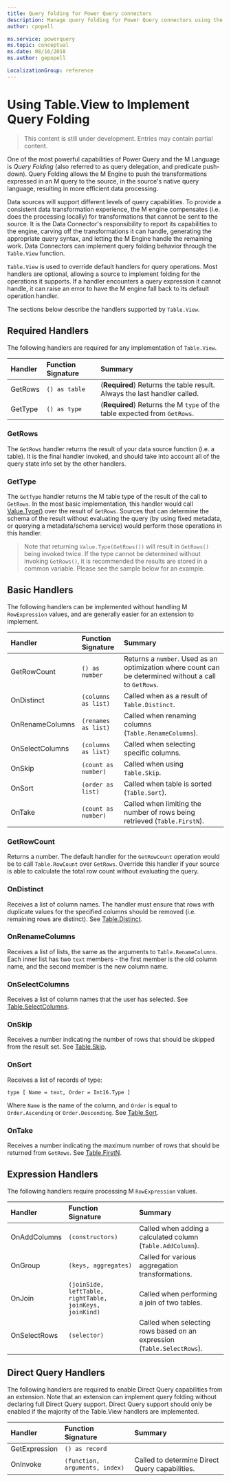 ```yaml
---
title: Query folding for Power Query connectors
description: Manage query folding for Power Query connectors using the Table.View function
author: cpopell

ms.service: powerquery
ms.topic: conceptual
ms.date: 08/16/2018
ms.author: gepopell

LocalizationGroup: reference
---
```


# Using Table.View to Implement Query Folding

> This content is still under development. Entries may contain partial content.

One of the most powerful capabilities of Power Query and the M Language is *Query Folding* (also referred to as query delegation, and predicate push-down). Query Folding allows the M Engine to push the transformations expressed in an M query to the source, in the source's native query language, resulting in more efficient data processing.

Data sources will support different levels of query capabilities. To provide a consistent data transformation experience, the M engine  compensates (i.e. does the processing locally) for transformations that cannot be sent to the source. It is the Data Connector's responsibility to report its capabilities to the engine, carving off the transformations it can handle, generating the appropriate query syntax, and letting the M Engine handle the remaining work. Data Connectors can implement query folding behavior through the `Table.View` function.

`Table.View` is used to override default handlers for query operations. Most handlers are optional, allowing a source to implement folding for the operations it supports. If a handler encounters a query expression it cannot handle, it can raise an error to have the M engine fall back to its default operation handler.

The sections below describe the handlers supported by `Table.View`.

## Required Handlers

The following handlers are required for any implementation of `Table.View`.

| Handler       | Function Signature                                    | Summary                                                                 |
|:--------------|:------------------------------------------------------|:------------------------------------------------------------------------|
|GetRows        |`() as table`                                          |(**Required**) Returns the table result. Always the last handler called.|
|GetType        |`() as type`                                           |(**Required**) Returns the M `type` of the table expected from `GetRows`.|

### GetRows

The `GetRows` handler returns the result of your data source function (i.e. a table). It is the final handler invoked, and should take into account all of the query state info set by the other handlers.

### GetType

The `GetType` handler returns the M table type of the result of the call to `GetRows`. In the most basic implementation, this handler would call [Value.Type()](https://msdn.microsoft.com/query-bi/m/value-type) over the result of `GetRows`.
Sources that can determine the schema of the result without evaluating the query (by using fixed metadata, or querying a metadata/schema service) would perform those operations in this handler.

> Note that returning `Value.Type(GetRows())` will result in `GetRows()` being invoked twice. If the type cannot be determined without invoking `GetRows()`, it is recommended the results are stored in a common variable. Please see the sample below for an example.

<!--(TODO - sample)-->

## Basic Handlers

The following handlers can be implemented without handling M `RowExpression` values, and are generally easier for an extension to implement.

| Handler       | Function Signature                                    | Summary                                                                 |
|:--------------|:------------------------------------------------------|:------------------------------------------------------------------------|
|GetRowCount    |`() as number`                                         |Returns a `number`. Used as an optimization where count can be determined without a call to `GetRows`.| 
|OnDistinct     |`(columns as list)`                                    |Called when as a result of `Table.Distinct`. |
|OnRenameColumns|`(renames as list)`                                    |Called when renaming columns (`Table.RenameColumns`).|
|OnSelectColumns|`(columns as list)`                                    |Called when selecting specific columns. |
|OnSkip         |`(count as number)`                                    |Called when using `Table.Skip`.|
|OnSort         |`(order as list)`                                      |Called when table is sorted (`Table.Sort`).|
|OnTake         |`(count as number)`                                    |Called when limiting the number of rows being retrieved (`Table.FirstN`).|

### GetRowCount

Returns a number. The default handler for the `GetRowCount` operation would be to call `Table.RowCount` over `GetRows`. Override this handler if your source is able to calculate the total row count without evaluating the query. 

### OnDistinct

Receives a list of column names. The handler must ensure that rows with duplicate values for the specified columns should be removed (i.e. remaining rows are distinct). See [Table.Distinct](https://msdn.microsoft.com/en-us/query-bi/m/table-distinct).

### OnRenameColumns

Receives a list of lists, the same as the arguments to `Table.RenameColumns`. Each inner list has two `text` members - the first member is the old column name, and the second member is the new column name.

### OnSelectColumns

Receives a list of column names that the user has selected. See [Table.SelectColumns](https://msdn.microsoft.com/en-us/query-bi/m/table-selectcolumns).

### OnSkip

Receives a number indicating the number of rows that should be skipped from the result set. See [Table.Skip](https://msdn.microsoft.com/en-us/query-bi/m/table-skip).

### OnSort

Receives a list of records of type:

```
type [ Name = text, Order = Int16.Type ]
```
Where `Name` is the name of the column, and `Order` is equal to `Order.Ascending` or `Order.Descending`. See [Table.Sort](https://msdn.microsoft.com/en-us/query-bi/m/table-sort).

### OnTake

Receives a number indicating the maximum number of rows that should be returned from `GetRows`. See [Table.FirstN](https://msdn.microsoft.com/en-us/query-bi/m/table-firstn).

## Expression Handlers

The following handlers require processing M `RowExpression` values.

| Handler       | Function Signature                                    | Summary                                                                 |
|:--------------|:------------------------------------------------------|:------------------------------------------------------------------------|
|OnAddColumns   |`(constructors)`                                       |Called when adding a calculated column (`Table.AddColumn`).|
|OnGroup        |`(keys, aggregates)`                                   |Called for various aggregation transformations. |
|OnJoin         |`(joinSide, leftTable, rightTable, joinKeys, joinKind)`|Called when performing a join of two tables. |
|OnSelectRows   |`(selector)`                                           |Called when selecting rows based on an expression (`Table.SelectRows`). |
<!--
### OnAddColumns

### OnGroup

### OnJoin

### OnSelectRows
-->
## Direct Query Handlers

The following handlers are required to enable Direct Query capabilities from an extension. Note that an extension can implement query folding without declaring full Direct Query support. Direct Query support should only be enabled if the majority of the Table.View handlers are implemented.

| Handler       | Function Signature                                    | Summary                                                                 |
|:--------------|:------------------------------------------------------|:------------------------------------------------------------------------|
|GetExpression  |`() as record`                                         |
|OnInvoke       |`(function, arguments, index)`                         |Called to determine Direct Query capabilities. |

<!--

### GetExpression

### OnInvoke
-->

